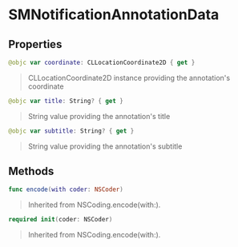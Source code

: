 # SMNotificationAnnotationData

## Properties
```swift
@objc var coordinate: CLLocationCoordinate2D { get }
```

>  CLLocationCoordinate2D instance providing the annotation's coordinate<br/>

```swift
@objc var title: String? { get }
```

>  String value providing the annotation's title<br/>

```swift
@objc var subtitle: String? { get }
```

>  String value providing the annotation's subtitle<br/>

## Methods
```swift
func encode(with coder: NSCoder)
```

>Inherited from NSCoding.encode(with:).

```swift
required init(coder: NSCoder)
```

>Inherited from NSCoding.encode(with:).